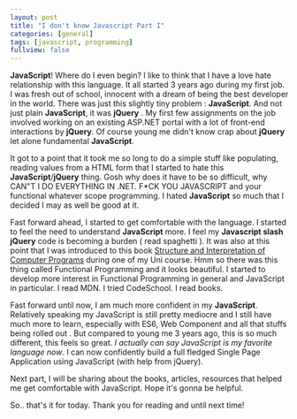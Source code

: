 ```yaml
---
layout: post
title: "I don't know Javascript Part I"
categories: [general]
tags: [javascript, programming]
fullview: false
---
```


**JavaScript**! Where do I even begin? I like to think that I have a love hate relationship with this language. It all started 3 years ago during my first job. I was fresh out of school, innocent with a dream of being the best developer in the world. There was just this slightly tiny problem : **JavaScript**. And not just plain **JavaScript**, it was **jQuery** . My first few assignments on the job involved working on an existing ASP.NET portal with a lot of front-end interactions by **jQuery**. Of course young me didn't know  crap about **jQuery** let alone fundamental **JavaScript**. 

It got to a point that it took me so long to do a simple stuff like populating, reading values from a HTML form that I started to hate this **JavaScript**/**jQuery** thing. Gosh why does it have to be so difficult, why CAN"T I DO EVERYTHING IN .NET. F*CK YOU JAVASCRIPT and your functional whatever scope programming. I hated **JavaScript** so much that I decided I may as well be good at it.

Fast forward ahead, I started to get comfortable with the language. I started to feel the need to understand **JavaScript** more. I feel my **Javascript slash jQuery** code is becoming a burden ( read spaghetti ). It was also at this point that I was introduced to this book [Structure and Interpretation of Computer Programs](https://mitpress.mit.edu/sicp/full-text/book/book.html) during one of my Uni course. Hmm so there was this thing called Functional Programming and it looks beautiful. I started to develop more interest in Functional Programming in general and JavaScript in particular. I read MDN. I tried CodeSchool. I read books.

Fast forward until now, I am much more confident in my **JavaScript**. Relatively speaking my JavaScript is still pretty mediocre and I still have much more to learn, especially with ES6, Web Component and all that stuffs being rolled out . But compared to young me 3 years ago, this is so much different, this feels so great. *I actually can say JavaScript is my favorite language now*. I can now confidently build a full fledged Single Page Application using JavaScript (with help from jQuery). 

Next part, I will be sharing about the books, articles, resources that helped me get comfortable with JavaScript. Hope it's gonna be helpful.

So.. that's it for today. Thank you for reading and until next time!

